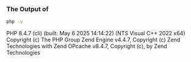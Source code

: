 ### The Output of 
```bash
php -v
```

PHP 8.4.7 (cli) (built: May  6 2025 14:14:22) (NTS Visual C++ 2022 x64)
Copyright (c) The PHP Group
Zend Engine v4.4.7, Copyright (c) Zend Technologies
    with Zend OPcache v8.4.7, Copyright (c), by Zend Technologies